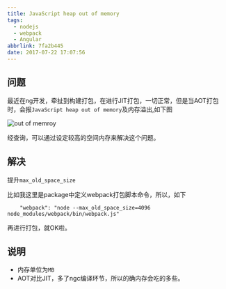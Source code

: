 ```yaml
---
title: JavaScript heap out of memory
tags:
  - nodejs
  - webpack
  - Angular
abbrlink: 7fa2b445
date: 2017-07-22 17:07:56
---
```

## 问题
最近在ng开发，牵扯到构建打包，在进行JIT打包，一切正常，但是当AOT打包时，会报`JavaScript heap out of memory`及内存溢出,如下图

![out of memroy](//static.1991421.cn/JavaScript%20heap%20out%20of%20memory.jpg)

经查询，可以通过设定较高的空间内存来解决这个问题。

## 解决
提升`max_old_space_size`

比如我这里是package中定义webpack打包脚本命令，所以，如下

```
    "webpack": "node --max_old_space_size=4096 node_modules/webpack/bin/webpack.js"
```
再进行打包，就OK啦。

## 说明
+ 内存单位为`MB`
+ AOT对比JIT，多了ngc编译环节，所以的确内存会吃的多些。
